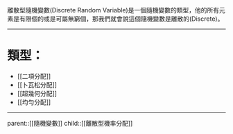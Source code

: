 離散型隨機變數(Discrete Random Variable)是一個隨機變數的類型，他的所有元素是有限個的或是可屬無窮個，那我們就會說這個隨機變數是離散的(Discrete)。
- - -
# 類型：
- [[二項分配]]
- [[卜瓦松分配]]
- [[超幾何分配]]
- [[均勻分配]]
- - -
parent::[[隨機變數]]
child::[[離散型機率分配]]